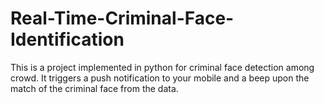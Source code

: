 # Real-Time-Criminal-Face-Identification
This is a project implemented in python for criminal face detection among crowd. It triggers a push notification to your mobile and a beep upon the match of the criminal face from the data.
